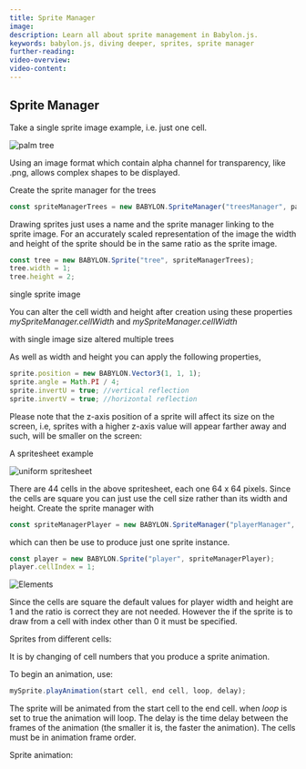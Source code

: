 ```yaml
---
title: Sprite Manager
image:
description: Learn all about sprite management in Babylon.js.
keywords: babylon.js, diving deeper, sprites, sprite manager
further-reading:
video-overview:
video-content:
---
```


## Sprite Manager

Take a single sprite image example, i.e. just one cell.

![palm tree](/img/getstarted/palmtree.png)

Using an image format which contain alpha channel for transparency, like .png, allows complex shapes to be displayed.

Create the sprite manager for the trees

```javascript
const spriteManagerTrees = new BABYLON.SpriteManager("treesManager", path to palm.png, 2000, {width: 512, height: 1024});
```

Drawing sprites just uses a name and the sprite manager linking to the sprite image. For an accurately scaled representation of the image the width and height of the sprite should be in the same ratio as the sprite image.

```javascript
const tree = new BABYLON.Sprite("tree", spriteManagerTrees);
tree.width = 1;
tree.height = 2;
```

single sprite image <Playground id="#YCY2IL" title="Single Sprite Image" description="Simple example of a single sprite image." isMain={true} category="Sprites"/>

You can alter the cell width and height after creation using these properties _mySpriteManager.cellWidth_ and _mySpriteManager.cellWidth_

with single image size altered <Playground id="#YCY2IL#1" title="Single Sprite Image Altered" description="Simple example of a single sprite image altered."/>
multiple trees <Playground id="#YCY2IL#2" title="Multiple Sprites Example" description="Simple example of multiple sprites."/>

As well as width and height you can apply the following properties,

```javascript
sprite.position = new BABYLON.Vector3(1, 1, 1);
sprite.angle = Math.PI / 4;
sprite.invertU = true; //vertical reflection
sprite.invertV = true; //horizontal reflection
```

Please note that the z-axis position of a sprite will affect its size on the screen, i.e, sprites with a higher z-axis value will appear farther away and such, will be smaller on the screen: <Playground id="#YCY2IL#811" title="Sprite size affected by z position" description="An example of how the z axis position affects a sprite size."/>

A spritesheet example

![uniform spritesheet](/img/how_to/Sprites/08-2.png)

There are 44 cells in the above spritesheet, each one 64 x 64 pixels. Since the cells are square you can just use the cell size rather than its width and height. Create the sprite manager with

```javascript
const spriteManagerPlayer = new BABYLON.SpriteManager("playerManager", "path to Player.png", 1, 64);
```

which can then be use to produce just one sprite instance.

```javascript
const player = new BABYLON.Sprite("player", spriteManagerPlayer);
player.cellIndex = 1;
```

![Elements](/img/how_to/Sprites/08-1.png)

Since the cells are square the default values for player width and height are 1 and the ratio is correct they are not needed. However the if the sprite is to draw from a cell with index other than 0 it must be specified.

Sprites from different cells: <Playground id="#YCY2IL#3" title="Sprites From Different Cells" description="Simple example of sprites from different cells" isMain={true} category="Sprites"/>

It is by changing of cell numbers that you produce a sprite animation.

To begin an animation, use:

```javascript
mySprite.playAnimation(start cell, end cell, loop, delay);
```

The sprite will be animated from the start cell to the end cell. when _loop_ is set to true the animation will loop. The delay is the time delay between the frames of the animation (the smaller it is, the faster the animation). The cells must be in animation frame order.

Sprite animation: <Playground id="#YCY2IL#4" title="Sprite Animation" description="Simple example of how to handle sprite animation." isMain={true} category="Sprites"/>
